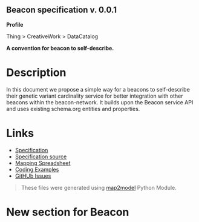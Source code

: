 ## Beacon specification v. 0.0.1 

**Profile** 

Thing > CreativeWork > DataCatalog

**A convention for beacon to self-describe.** 

# Description 
In this document we propose a simple way for a beacons to self-describe their genetic variant cardinality service for better integration with other beacons within the beacon-network. It builds upon the Beacon service API and uses existing schema.org entities and properties. 
# Links 
- [Specification](http://bioschemas.org/bsc_specs/Beacon/specification/)
- [Specification source](specification.html)
- [Mapping Spreadsheet](https://docs.google.com/spreadsheets/d/1WVVQ9UzEWz7hxreJwqf5SIyYO6YalZuASRX9njv7hYE/edit?usp=drivesdk)
- [Coding Examples](https://github.com/BioSchemas/specifications/tree/master/Beacon/examples)
- [GitHUb Issues](https://github.com/BioSchemas/bioschemas/labels/type%3A%20Beacon)
> These files were generated using [map2model](https://github.com/BioSchemas/map2model) Python Module.

# New section for Beacon
